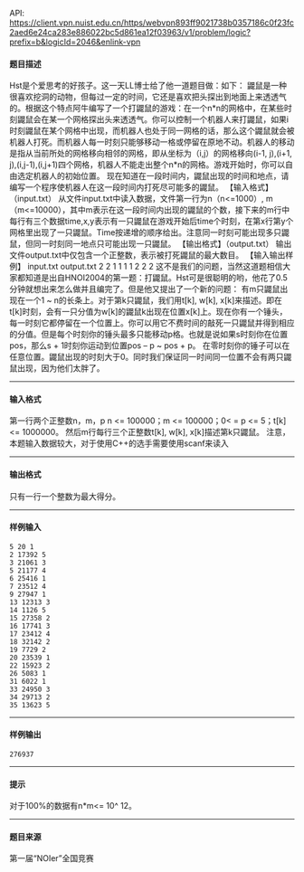 API: https://client.vpn.nuist.edu.cn/https/webvpn893ff9021738b0357186c0f23fc2aed6e24ca283e886022bc5d861ea12f03963/v1/problem/logic?prefix=b&logicId=2046&enlink-vpn

#### 题目描述

Hst是个爱思考的好孩子。这一天LL博士给了他一道题目做：如下： 鼹鼠是一种很喜欢挖洞的动物，但每过一定的时间，它还是喜欢把头探出到地面上来透透气的。根据这个特点阿牛编写了一个打鼹鼠的游戏：在一个n\*n的网格中，在某些时刻鼹鼠会在某一个网格探出头来透透气。你可以控制一个机器人来打鼹鼠，如果i时刻鼹鼠在某个网格中出现，而机器人也处于同一网格的话，那么这个鼹鼠就会被机器人打死。而机器人每一时刻只能够移动一格或停留在原地不动。机器人的移动是指从当前所处的网格移向相邻的网格，即从坐标为（i,j）的网格移向(i-1, j),(i+1, j),(i,j-1),(i,j+1)四个网格，机器人不能走出整个n\*n的网格。游戏开始时，你可以自由选定机器人的初始位置。 现在知道在一段时间内，鼹鼠出现的时间和地点，请编写一个程序使机器人在这一段时间内打死尽可能多的鼹鼠。 【输入格式】（input.txt） 从文件input.txt中读入数据，文件第一行为n（n<=1000）, m（m<=10000），其中m表示在这一段时间内出现的鼹鼠的个数，接下来的m行中每行有三个数据time,x,y表示有一只鼹鼠在游戏开始后time个时刻，在第x行第y个网格里出现了一只鼹鼠。Time按递增的顺序给出。注意同一时刻可能出现多只鼹鼠，但同一时刻同一地点只可能出现一只鼹鼠。 【输出格式】（output.txt） 输出文件output.txt中仅包含一个正整数，表示被打死鼹鼠的最大数目。 【输入输出样例】 input.txt output.txt 2 2 1 1 1 1 2 2 2 这不是我们的问题，当然这道题相信大家都知道是出自HNOI2004的第一题：打鼹鼠。Hst可是很聪明的哟，他花了0.5分钟就想出来怎么做并且编完了。但是他又提出了一个新的问题： 有m只鼹鼠出现在一个1 ~ n的长条上。对于第k只鼹鼠，我们用t\[k\], w\[k\], x\[k\]来描述。即在t\[k\]时刻，会有一只分值为w\[k\]的鼹鼠k出现在位置x\[k\]上。现在你有一个锤头，每一时刻它都停留在一个位置上。你可以用它不费时间的敲死一只鼹鼠并得到相应的分值。但是每个时刻你的锤头最多只能移动p格。也就是说如果s时刻你在位置pos，那么s + 1时刻你运动到位置pos – p ~ pos + p。 在零时刻你的锤子可以在任意位置。鼹鼠出现的时刻大于0。同时我们保证同一时间同一位置不会有两只鼹鼠出现，因为他们太胖了。

---

#### 输入格式

第一行两个正整数n，m，p n <= 100000；m <= 100000；0< = p <= 5；t\[k\] <= 1000000。 然后m行每行三个正整数t\[k\], w\[k\], x\[k\]描述第k只鼹鼠。 注意，本题输入数据较大，对于使用C++的选手需要使用scanf来读入

---

#### 输出格式

只有一行一个整数为最大得分。

---

#### 样例输入
```
5 20 1
2 17392 5
3 21061 3
5 21177 4
6 25416 1
7 23512 4
9 27947 1
13 12313 3
14 1126 5
15 27358 2
16 17741 3
17 23412 4
18 32142 2
19 7729 2
20 23539 1
22 15923 2
26 5083 1
31 6022 1
33 24950 3
34 29713 2
35 13623 5

```

---

#### 样例输出
```
276937
```

---

#### 提示

对于100%的数据有n\*m<= 10^ 12。

---

#### 题目来源

第一届“NOIer”全国竞赛
